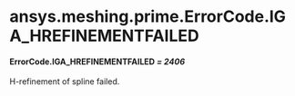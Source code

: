 <a id="ansys-meshing-prime-errorcode-iga-hrefinementfailed"></a>

# ansys.meshing.prime.ErrorCode.IGA_HREFINEMENTFAILED

<a id="ansys.meshing.prime.ErrorCode.IGA_HREFINEMENTFAILED"></a>

#### ErrorCode.IGA_HREFINEMENTFAILED *= 2406*

H-refinement of spline failed.

<!-- !! processed by numpydoc !! -->
